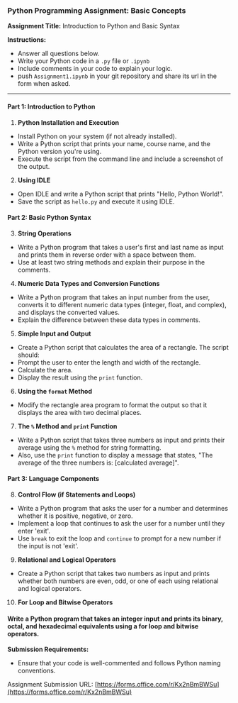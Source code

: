 

### **Python Programming Assignment: Basic Concepts**

**Assignment Title:** Introduction to Python and Basic Syntax

**Instructions:** 
- Answer all questions below.
- Write your Python code in a `.py` file or `.ipynb`
- Include comments in your code to explain your logic.
- push `Assignment1.ipynb` in your git repository and share its url in the form when asked.

---

#### **Part 1: Introduction to Python**

1. **Python Installation and Execution**
- Install Python on your system (if not already installed).
- Write a Python script that prints your name, course name, and the Python version you're using. 
- Execute the script from the command line and include a screenshot of the output.

2. **Using IDLE**
- Open IDLE and write a Python script that prints "Hello, Python World!".
- Save the script as `hello.py` and execute it using IDLE.

#### **Part 2: Basic Python Syntax**

3. **String Operations**
- Write a Python program that takes a user's first and last name as input and prints them in reverse order with a space between them.
- Use at least two string methods and explain their purpose in the comments.

4. **Numeric Data Types and Conversion Functions**
- Write a Python program that takes an input number from the user, converts it to different numeric data types (integer, float, and complex), and displays the converted values.
- Explain the difference between these data types in comments.

5. **Simple Input and Output**
- Create a Python script that calculates the area of a rectangle. The script should:
- Prompt the user to enter the length and width of the rectangle.
- Calculate the area.
- Display the result using the `print` function.

6. **Using the `format` Method**
- Modify the rectangle area program to format the output so that it displays the area with two decimal places.

7. **The `%` Method and `print` Function**
- Write a Python script that takes three numbers as input and prints their average using the `%` method for string formatting.
- Also, use the `print` function to display a message that states, "The average of the three numbers is: [calculated average]".

#### **Part 3: Language Components**

8. **Control Flow (if Statements and Loops)**
- Write a Python program that asks the user for a number and determines whether it is positive, negative, or zero.
- Implement a loop that continues to ask the user for a number until they enter 'exit'. 
- Use `break` to exit the loop and `continue` to prompt for a new number if the input is not 'exit'.

9. **Relational and Logical Operators**
- Create a Python script that takes two numbers as input and prints whether both numbers are even, odd, or one of each using relational and logical operators.

10. **For Loop and Bitwise Operators**
#### Write a Python program that takes an integer input and prints its binary, octal, and hexadecimal equivalents using a for loop and bitwise operators.

**Submission Requirements:**
- Ensure that your code is well-commented and follows Python naming conventions.


Assignment Submission URL:
[https://forms.office.com/r/Kx2nBmBWSu](https://forms.office.com/r/Kx2nBmBWSu)

